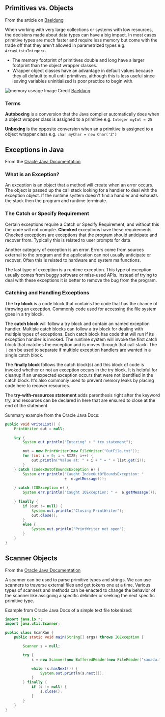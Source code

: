 ## Primitives vs. Objects

From the article on [Baeldung](https://www.baeldung.com/java-primitives-vs-objects)

When working with very large collections or systems with low resources, the decisions made about data types can have a big impact. In most cases primitive types are much faster and require less memory but come with the trade off that they aren't allowed in parametrized types e.g. `ArrayList<Integer>`.

- The memory footprint of primitives double and long have a larger footprint than the object wrapper classes.
- Wrapper object classes have an advantage in default values because they all default to null until primitives, although this is less useful since leaving variables uninitialized is poor practice to begin with.

![memory useage](../img/plot-memory-bits.gif)
Image Credit  [Baeldung](https://www.baeldung.com/java-primitives-vs-objects)


### Terms

**Autoboxing** is a conversion that the Java compiler automatically does when a object wrapper class is assigned to a primitive e.g. `Integer myInt = 25`

**Unboxing** is the opposite conversion when an a primitive is assigned to a object wrapper class e.g. `char myChar = new Char('Z')`

## Exceptions in Java

From the [Oracle Java Documentation](https://docs.oracle.com/javase/tutorial/essential/exceptions/index.html)

### What is an Exception?

An exception is an object that a method will create when an error occurs. The object is passed up the call stack looking for a handler to deal with the exception object. If the runtime system doesn't find a handler and exhausts the stack then the program and runtime terminate.

### The Catch or Specify Requirement

Certain exceptions require a Catch or Specify Requirement, and without this the code will not compile. **Checked** exceptions have these requirements. Checked exceptions are exceptions that the program should anticipate and recover from. Typically this is related to user prompts for data.

Another category of exception is an error. Errors come from sources external to the program and the application can not usually anticipate or recover. Often this is related to hardware and system malfunctions.

The last type of exception is a runtime exception. This type of exception usually comes from buggy software or miss-used APIs. Instead of trying to deal with these exceptions it is better to remove the bug from the program.

### Catching and Handling Exceptions

The **try block** is a code block that contains the code that has the chance of throwing an exception. Commonly code used for accessing the file system goes in a try block.

The **catch block** will follow a try block and contain an named exception handler. Multiple catch blocks can follow a try block for dealing with multiple types of exceptions. Each catch block has code that will run if its exception handler is invoked. The runtime system will invoke the first catch block that matches the exception and is moves through that call stack. The `|` can be used to separate if multiple exception handlers are wanted in a single catch block.

The **finally block** follows the catch block(s) and this block of code is invoked whether or not an exception occurs in the try block. It is helpful for cleanup if an unexpected exception occurs that were not identified in the catch block. It's also commonly used to prevent memory leaks by placing code here to recover resources.

The **try-with-resources statement** adds parenthesis right after the keyword try, and resources can be declared in here that are ensured to close at the end of the statement.

Summary example from the Oracle Java Docs:
```java
public void writeList() {
    PrintWriter out = null;

    try {
        System.out.println("Entering" + " try statement");

        out = new PrintWriter(new FileWriter("OutFile.txt"));
        for (int i = 0; i < SIZE; i++) {
            out.println("Value at: " + i + " = " + list.get(i));
        }
    } catch (IndexOutOfBoundsException e) {
        System.err.println("Caught IndexOutOfBoundsException: "
                           +  e.getMessage());
                                 
    } catch (IOException e) {
        System.err.println("Caught IOException: " +  e.getMessage());
                                 
    } finally {
        if (out != null) {
            System.out.println("Closing PrintWriter");
            out.close();
        } 
        else {
            System.out.println("PrintWriter not open");
        }
    }
}
```


## Scanner Objects

From the [Oracle Java Documentation](https://docs.oracle.com/javase/tutorial/essential/io/scanning.html)

A scanner can be used to parse primitive types and strings. We can use scanners to traverse external files and get tokens one at a time. Various types of scanners and methods can be enacted to change the behavior of the scanner like assigning a specific delimiter or seeking the next specific primitive type.

Example from Oracle Java Docs of a simple text file tokenized:

```java
import java.io.*;
import java.util.Scanner;

public class ScanXan {
    public static void main(String[] args) throws IOException {

        Scanner s = null;

        try {
            s = new Scanner(new BufferedReader(new FileReader("xanadu.txt")));

            while (s.hasNext()) {
                System.out.println(s.next());
            }
        } finally {
            if (s != null) {
                s.close();
            }
        }
    }
}
```
